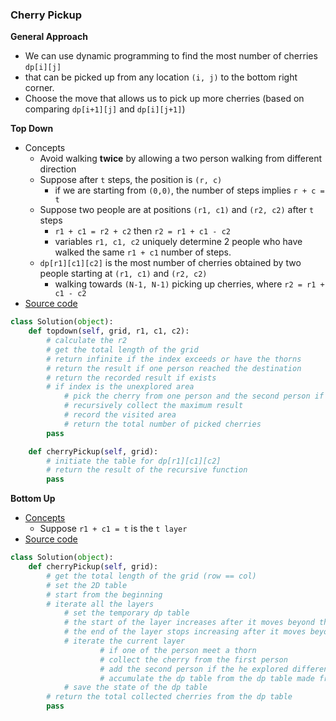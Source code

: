 ### Cherry Pickup
**General Approach**
- We can use dynamic programming to find the most number of cherries `dp[i][j]` 
- that can be picked up from any location `(i, j)` to the bottom right corner.
- Choose the move that allows us to pick up more cherries (based on comparing `dp[i+1][j]` and `dp[i][j+1]`)

**Top Down**
- Concepts
    - Avoid walking **twice** by allowing a two person walking from different direction
    - Suppose after `t` steps, the position is `(r, c)`
        - if we are starting from `(0,0)`, the number of steps implies `r + c = t`
    - Suppose two people are at positions `(r1, c1)` and `(r2, c2)` after `t` steps 
        - `r1 + c1 = r2 + c2` then `r2 = r1 + c1 - c2`
        - variables `r1, c1, c2` uniquely determine 2 people who have walked the same `r1 + c1` number of steps.
    - `dp[r1][c1][c2]` is the most number of cherries obtained by two people starting at `(r1, c1)` and `(r2, c2)`
        -  walking towards `(N-1, N-1)` picking up cherries, where `r2 = r1 + c1 - c2`
- [Source code](source/TopDown.py)
```python
class Solution(object):
    def topdown(self, grid, r1, c1, c2):
        # calculate the r2
        # get the total length of the grid
        # return infinite if the index exceeds or have the thorns     
        # return the result if one person reached the destination
        # return the recorded result if exists    
        # if index is the unexplored area
            # pick the cherry from one person and the second person if it is not the same
            # recursively collect the maximum result        
            # record the visited area
            # return the total number of picked cherries 
        pass

    def cherryPickup(self, grid):
        # initiate the table for dp[r1][c1][c2]
        # return the result of the recursive function
        pass
```

**Bottom Up**
- [Concepts](images/BottomUp.png)
    - Suppose `r1 + c1 = t` is the `t layer`
- [Source code](source/BottomUp.py)
```python
class Solution(object):
    def cherryPickup(self, grid):
        # get the total length of the grid (row == col)
        # set the 2D table
        # start from the beginning
        # iterate all the layers
            # set the temporary dp table
            # the start of the layer increases after it moves beyond the half
            # the end of the layer stops increasing after it moves beyond the half
            # iterate the current layer 
                    # if one of the person meet a thorn
                    # collect the cherry from the first person
                    # add the second person if the he explored different location
                    # accumulate the dp table from the dp table made from the previous layer
            # save the state of the dp table 
        # return the total collected cherries from the dp table
        pass
```